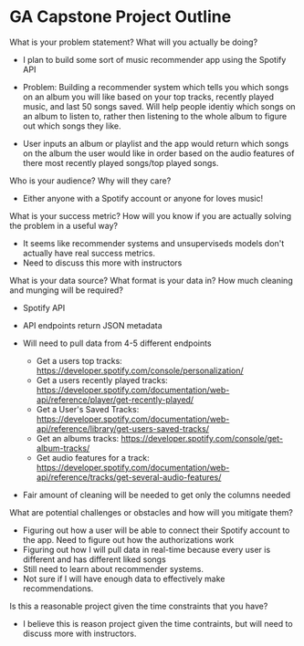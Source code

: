 # GA Capstone Project Outline

What is your problem statement? What will you actually be doing?
- I plan to build some sort of music recommender app using the Spotify API

- Problem: Building a recommender system which tells you which songs on an album you will like based on your top tracks, recently played music, and last 50 songs saved. Will help people identiy which songs on an album to listen to, rather then listening to the whole album to figure out which songs they like.

- User inputs an album or playlist and the app would return which songs on the album the user would like in order based on the audio features of there most recently played songs/top played songs.

Who is your audience? Why will they care?
- Either anyone with a Spotify account or anyone for loves music!

What is your success metric? How will you know if you are actually solving the problem in a useful way?
- It seems like recommender systems and unsuperviseds models don't actually have real success metrics.
- Need to discuss this more with instructors

What is your data source? What format is your data in? How much cleaning and munging will be required?
- Spotify API
- API endpoints return JSON metadata

- Will need to pull data from 4-5 different endpoints

    - Get a users top tracks: https://developer.spotify.com/console/personalization/
    - Get a users recently played tracks: https://developer.spotify.com/documentation/web-api/reference/player/get-recently-played/
    - Get a User's Saved Tracks: https://developer.spotify.com/documentation/web-api/reference/library/get-users-saved-tracks/
    - Get an albums tracks: https://developer.spotify.com/console/get-album-tracks/
    - Get audio features for a track: https://developer.spotify.com/documentation/web-api/reference/tracks/get-several-audio-features/

- Fair amount of cleaning will be needed to get only the columns needed

What are potential challenges or obstacles and how will you mitigate them?
- Figuring out how a user will be able to connect their Spotify account to the app. Need to figure out how the authorizations work
- Figuring out how I will pull data in real-time because every user is different and has different liked songs
- Still need to learn about recommender systems.
- Not sure if I will have enough data to effectively make recommendations.

Is this a reasonable project given the time constraints that you have?
- I believe this is reason project given the time contraints, but will need to discuss more with instructors.

